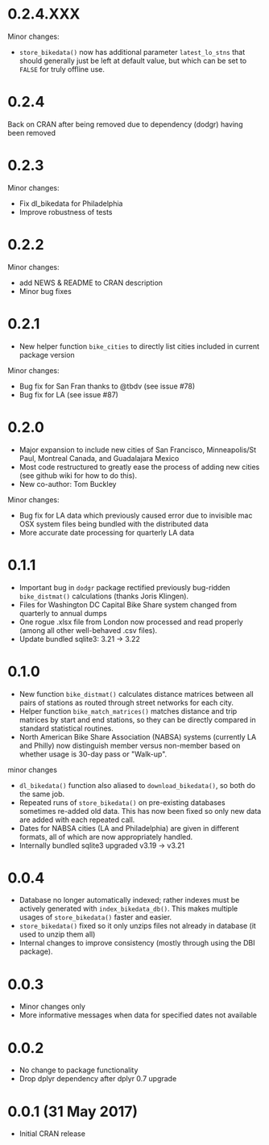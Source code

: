 0.2.4.XXX
==================
Minor changes:
- `store_bikedata()` now has additional parameter `latest_lo_stns` that should
  generally just be left at default value, but which can be set to `FALSE` for
  truly offline use.

0.2.4
==================
Back on CRAN after being removed due to dependency (dodgr) having been removed

0.2.3
===================
Minor changes:
- Fix dl_bikedata for Philadelphia
- Improve robustness of tests

0.2.2
===================
Minor changes:
- add NEWS & README to CRAN description
- Minor bug fixes

0.2.1
===================
- New helper function `bike_cities` to directly list cities included in current
  package version

Minor changes:
- Bug fix for San Fran thanks to @tbdv (see issue #78)
- Bug fix for LA (see issue #87)

0.2.0
===================
- Major expansion to include new cities of San Francisco, Minneapolis/St Paul,
  Montreal Canada, and Guadalajara Mexico
- Most code restructured to greatly ease the process of adding new cities (see
  github wiki for how to do this).
- New co-author: Tom Buckley

Minor changes:
- Bug fix for LA data which previously caused error due to invisible mac OSX
  system files being bundled with the distributed data
- More accurate date processing for quarterly LA data

0.1.1
===================
- Important bug in `dodgr` package rectified previously bug-ridden
  `bike_distmat()` calculations (thanks Joris Klingen).
- Files for Washington DC Capital Bike Share system changed from quarterly to
  annual dumps
- One rogue .xlsx file from London now processed and read properly (among all
  other well-behaved .csv files).
- Update bundled sqlite3: 3.21 -> 3.22


0.1.0
===================
- New function `bike_distmat()` calculates distance matrices between all pairs
  of stations as routed through street networks for each city.
- Helper function `bike_match_matrices()` matches distance and trip matrices by
  start and end stations, so they can be directly compared in standard
  statistical routines.
- North American Bike Share Association (NABSA) systems (currently LA and
  Philly) now distinguish member versus non-member based on whether usage is
  30-day pass or "Walk-up".

minor changes
- `dl_bikedata()` function also aliased to `download_bikedata()`, so both do the
  same job.
- Repeated runs of `store_bikedata()` on pre-existing databases sometimes
  re-added old data. This has now been fixed so only new data are added with
  each repeated call.
- Dates for NABSA cities (LA and Philadelphia) are given in different formats,
  all of which are now appropriately handled.
- Internally bundled sqlite3 upgraded v3.19 -> v3.21


0.0.4
===================
- Database no longer automatically indexed; rather indexes must be actively
  generated with `index_bikedata_db()`. This makes multiple usages of
  `store_bikedata()` faster and easier.
- `store_bikedata()` fixed so it only unzips files not already in database (it
  used to unzip them all)
- Internal changes to improve consistency (mostly through using the DBI
  package).


0.0.3
===================
- Minor changes only
- More informative messages when data for specified dates not available

0.0.2
===================
- No change to package functionality
- Drop dplyr dependency after dplyr 0.7 upgrade

0.0.1 (31 May 2017)
===================
- Initial CRAN release

